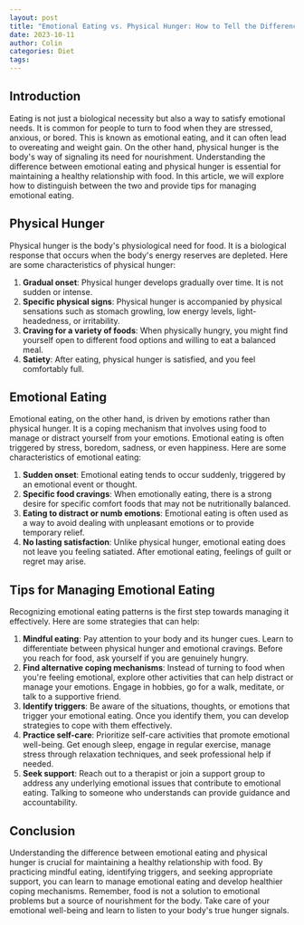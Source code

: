 ```yaml
---
layout: post
title: "Emotional Eating vs. Physical Hunger: How to Tell the Difference"
date: 2023-10-11
author: Colin
categories: Diet
tags: 
---
```


## Introduction

Eating is not just a biological necessity but also a way to satisfy emotional needs. It is common for people to turn to food when they are stressed, anxious, or bored. This is known as emotional eating, and it can often lead to overeating and weight gain. On the other hand, physical hunger is the body's way of signaling its need for nourishment. Understanding the difference between emotional eating and physical hunger is essential for maintaining a healthy relationship with food. In this article, we will explore how to distinguish between the two and provide tips for managing emotional eating.

## Physical Hunger

Physical hunger is the body's physiological need for food. It is a biological response that occurs when the body's energy reserves are depleted. Here are some characteristics of physical hunger:

1. **Gradual onset**: Physical hunger develops gradually over time. It is not sudden or intense.
2. **Specific physical signs**: Physical hunger is accompanied by physical sensations such as stomach growling, low energy levels, light-headedness, or irritability.
3. **Craving for a variety of foods**: When physically hungry, you might find yourself open to different food options and willing to eat a balanced meal.
4. **Satiety**: After eating, physical hunger is satisfied, and you feel comfortably full.

## Emotional Eating

Emotional eating, on the other hand, is driven by emotions rather than physical hunger. It is a coping mechanism that involves using food to manage or distract yourself from your emotions. Emotional eating is often triggered by stress, boredom, sadness, or even happiness. Here are some characteristics of emotional eating:

1. **Sudden onset**: Emotional eating tends to occur suddenly, triggered by an emotional event or thought.
2. **Specific food cravings**: When emotionally eating, there is a strong desire for specific comfort foods that may not be nutritionally balanced.
3. **Eating to distract or numb emotions**: Emotional eating is often used as a way to avoid dealing with unpleasant emotions or to provide temporary relief.
4. **No lasting satisfaction**: Unlike physical hunger, emotional eating does not leave you feeling satiated. After emotional eating, feelings of guilt or regret may arise.

## Tips for Managing Emotional Eating

Recognizing emotional eating patterns is the first step towards managing it effectively. Here are some strategies that can help:

1. **Mindful eating**: Pay attention to your body and its hunger cues. Learn to differentiate between physical hunger and emotional cravings. Before you reach for food, ask yourself if you are genuinely hungry.
2. **Find alternative coping mechanisms**: Instead of turning to food when you're feeling emotional, explore other activities that can help distract or manage your emotions. Engage in hobbies, go for a walk, meditate, or talk to a supportive friend.
3. **Identify triggers**: Be aware of the situations, thoughts, or emotions that trigger your emotional eating. Once you identify them, you can develop strategies to cope with them effectively.
4. **Practice self-care**: Prioritize self-care activities that promote emotional well-being. Get enough sleep, engage in regular exercise, manage stress through relaxation techniques, and seek professional help if needed.
5. **Seek support**: Reach out to a therapist or join a support group to address any underlying emotional issues that contribute to emotional eating. Talking to someone who understands can provide guidance and accountability.

## Conclusion

Understanding the difference between emotional eating and physical hunger is crucial for maintaining a healthy relationship with food. By practicing mindful eating, identifying triggers, and seeking appropriate support, you can learn to manage emotional eating and develop healthier coping mechanisms. Remember, food is not a solution to emotional problems but a source of nourishment for the body. Take care of your emotional well-being and learn to listen to your body's true hunger signals.